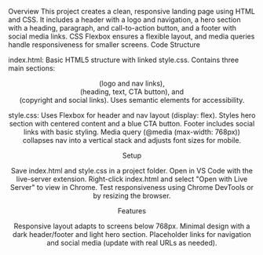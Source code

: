 Overview
This project creates a clean, responsive landing page using HTML and CSS. It includes a header with a logo and navigation, a hero section with a heading, paragraph, and call-to-action button, and a footer with social media links. CSS Flexbox ensures a flexible layout, and media queries handle responsiveness for smaller screens.
Code Structure

index.html:
Basic HTML5 structure with linked style.css.
Contains three main sections: <header> (logo and nav links), <section class="hero"> (heading, text, CTA button), and <footer> (copyright and social links).
Uses semantic elements for accessibility.


style.css:
Uses Flexbox for header and nav layout (display: flex).
Styles hero section with centered content and a blue CTA button.
Footer includes social links with basic styling.
Media query (@media (max-width: 768px)) collapses nav into a vertical stack and adjusts font sizes for mobile.



Setup

Save index.html and style.css in a project folder.
Open in VS Code with the live-server extension.
Right-click index.html and select "Open with Live Server" to view in Chrome.
Test responsiveness using Chrome DevTools or by resizing the browser.

Features

Responsive layout adapts to screens below 768px.
Minimal design with a dark header/footer and light hero section.
Placeholder links for navigation and social media (update with real URLs as needed).

